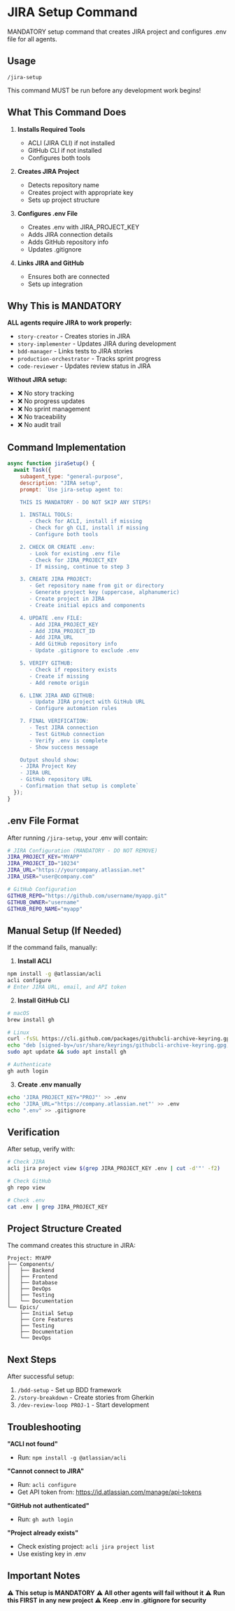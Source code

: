 # JIRA Setup Command

MANDATORY setup command that creates JIRA project and configures .env file for all agents.

## Usage
```
/jira-setup
```

This command MUST be run before any development work begins!

## What This Command Does

1. **Installs Required Tools**
   - ACLI (JIRA CLI) if not installed
   - GitHub CLI if not installed
   - Configures both tools

2. **Creates JIRA Project**
   - Detects repository name
   - Creates project with appropriate key
   - Sets up project structure

3. **Configures .env File**
   - Creates .env with JIRA_PROJECT_KEY
   - Adds JIRA connection details
   - Adds GitHub repository info
   - Updates .gitignore

4. **Links JIRA and GitHub**
   - Ensures both are connected
   - Sets up integration

## Why This is MANDATORY

**ALL agents require JIRA to work properly:**
- `story-creator` - Creates stories in JIRA
- `story-implementer` - Updates JIRA during development
- `bdd-manager` - Links tests to JIRA stories
- `production-orchestrator` - Tracks sprint progress
- `code-reviewer` - Updates review status in JIRA

**Without JIRA setup:**
- ❌ No story tracking
- ❌ No progress updates
- ❌ No sprint management
- ❌ No traceability
- ❌ No audit trail

## Command Implementation

```javascript
async function jiraSetup() {
  await Task({
    subagent_type: "general-purpose",
    description: "JIRA setup",
    prompt: `Use jira-setup agent to:

    THIS IS MANDATORY - DO NOT SKIP ANY STEPS!

    1. INSTALL TOOLS:
       - Check for ACLI, install if missing
       - Check for gh CLI, install if missing
       - Configure both tools

    2. CHECK OR CREATE .env:
       - Look for existing .env file
       - Check for JIRA_PROJECT_KEY
       - If missing, continue to step 3

    3. CREATE JIRA PROJECT:
       - Get repository name from git or directory
       - Generate project key (uppercase, alphanumeric)
       - Create project in JIRA
       - Create initial epics and components

    4. UPDATE .env FILE:
       - Add JIRA_PROJECT_KEY
       - Add JIRA_PROJECT_ID
       - Add JIRA_URL
       - Add GitHub repository info
       - Update .gitignore to exclude .env

    5. VERIFY GITHUB:
       - Check if repository exists
       - Create if missing
       - Add remote origin

    6. LINK JIRA AND GITHUB:
       - Update JIRA project with GitHub URL
       - Configure automation rules

    7. FINAL VERIFICATION:
       - Test JIRA connection
       - Test GitHub connection
       - Verify .env is complete
       - Show success message

    Output should show:
    - JIRA Project Key
    - JIRA URL
    - GitHub repository URL
    - Confirmation that setup is complete`
  });
}
```

## .env File Format

After running `/jira-setup`, your .env will contain:

```bash
# JIRA Configuration (MANDATORY - DO NOT REMOVE)
JIRA_PROJECT_KEY="MYAPP"
JIRA_PROJECT_ID="10234"
JIRA_URL="https://yourcompany.atlassian.net"
JIRA_USER="user@company.com"

# GitHub Configuration
GITHUB_REPO="https://github.com/username/myapp.git"
GITHUB_OWNER="username"
GITHUB_REPO_NAME="myapp"
```

## Manual Setup (If Needed)

If the command fails, manually:

1. **Install ACLI**
```bash
npm install -g @atlassian/acli
acli configure
# Enter JIRA URL, email, and API token
```

2. **Install GitHub CLI**
```bash
# macOS
brew install gh

# Linux
curl -fsSL https://cli.github.com/packages/githubcli-archive-keyring.gpg | sudo gpg --dearmor -o /usr/share/keyrings/githubcli-archive-keyring.gpg
echo "deb [signed-by=/usr/share/keyrings/githubcli-archive-keyring.gpg] https://cli.github.com/packages stable main" | sudo tee /etc/apt/sources.list.d/github-cli.list > /dev/null
sudo apt update && sudo apt install gh

# Authenticate
gh auth login
```

3. **Create .env manually**
```bash
echo 'JIRA_PROJECT_KEY="PROJ"' >> .env
echo 'JIRA_URL="https://company.atlassian.net"' >> .env
echo ".env" >> .gitignore
```

## Verification

After setup, verify with:

```bash
# Check JIRA
acli jira project view $(grep JIRA_PROJECT_KEY .env | cut -d'"' -f2)

# Check GitHub
gh repo view

# Check .env
cat .env | grep JIRA_PROJECT_KEY
```

## Project Structure Created

The command creates this structure in JIRA:

```
Project: MYAPP
├── Components/
│   ├── Backend
│   ├── Frontend
│   ├── Database
│   ├── DevOps
│   ├── Testing
│   └── Documentation
└── Epics/
    ├── Initial Setup
    ├── Core Features
    ├── Testing
    ├── Documentation
    └── DevOps
```

## Next Steps

After successful setup:

1. `/bdd-setup` - Set up BDD framework
2. `/story-breakdown` - Create stories from Gherkin
3. `/dev-review-loop PROJ-1` - Start development

## Troubleshooting

**"ACLI not found"**
- Run: `npm install -g @atlassian/acli`

**"Cannot connect to JIRA"**
- Run: `acli configure`
- Get API token from: https://id.atlassian.com/manage/api-tokens

**"GitHub not authenticated"**
- Run: `gh auth login`

**"Project already exists"**
- Check existing project: `acli jira project list`
- Use existing key in .env

## Important Notes

⚠️ **This setup is MANDATORY**
⚠️ **All other agents will fail without it**
⚠️ **Run this FIRST in any new project**
⚠️ **Keep .env in .gitignore for security**